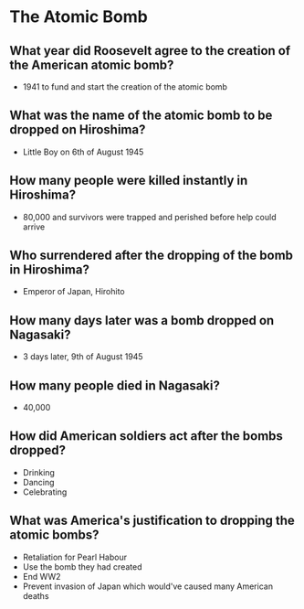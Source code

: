 # The Atomic Bomb

## What year did Roosevelt agree to the creation of the American atomic bomb?

- 1941 to fund and start the creation of the atomic bomb

## What was the name of the atomic bomb to be dropped on Hiroshima?

- Little Boy on 6th of August 1945

## How many people were killed instantly in Hiroshima?

- 80,000 and survivors were trapped and perished before help could arrive

## Who surrendered after the dropping of the bomb in Hiroshima?

- Emperor of Japan, Hirohito

## How many days later was a bomb dropped on Nagasaki?

- 3 days later, 9th of August 1945

## How many people died in Nagasaki?

- 40,000

## How did American soldiers act after the bombs dropped?

- Drinking
- Dancing
- Celebrating

## What was America's justification to dropping the atomic bombs?

- Retaliation for Pearl Habour
- Use the bomb they had created
- End WW2
- Prevent invasion of Japan which would've caused many American deaths
